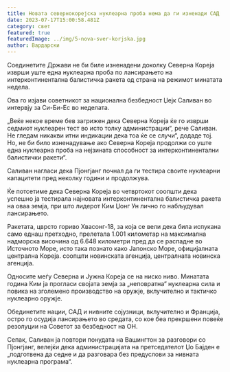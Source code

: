 ```yaml
---
title: Новата севернокорејска нуклеарна проба нема да ги изненади САД
date: 2023-07-17T15:00:58.481Z
category: свет
featured: true
featuredImage: ../img/5-nova-sver-korjska.jpg
author: Вардарски
---
```

Соединетите Држави не би биле изненадени доколку Северна Кореја изврши уште една нуклеарна проба по лансирањето на интерконтинентална балистичка ракета од страна на режимот минатата недела.

Ова го изјави советникот за национална безбедност Џејк Саливан во интервју за Си-Би-Ес во неделата.

„Веќе некое време бев загрижен дека Северна Кореја ќе го изврши седмиот нуклеарен тест во исто толку администрации“, рече Саливан. Не гледам никакви итни индикации дека тоа ќе се случи“, додаде тој. Но, не би било изненадување ако Северна Кореја продолжи со уште една нуклеарна проба на нејзината способност за интерконтинентални балистички ракети“.

Саливан нагласи дека Пјонгјанг почнал да ги тестира своите нуклеарни капацитети пред неколку години и продолжува.

Ќе потсетиме дека Северна Кореја во четвртокот соопшти дека успешно ја тестирала најновата интерконтинентална балистичка ракета на оваа земја, при што лидерот Ким Џонг Ун лично го набљудувал лансирањето.

Ракетата, цврсто гориво Хвасонг-18, за која се вели дека била испукана само еднаш претходно, прелетала 1.001 километар на максимална надморска височина од 6.648 километри пред да се распадне во Источното Море, исто така познато како Јапонско Море, официјалната централна Кореја. соопшти новинската агенција, централната новинска агенција.

Односите меѓу Северна и Јужна Кореја се на ниско ниво. Минатата година Ким ја прогласи својата земја за „неповратна“ нуклеарна сила и повика на зголемено производство на оружје, вклучително и тактичко нуклеарно оружје.

Обединетите нации, САД и нивните сојузници, вклучително и Франција, остро го осудија лансирањето во средата, со кое беа прекршени повеќе резолуции на Советот за безбедност на ОН.

Сепак, Саливан ја повтори понудата на Вашингтон за разговори со Пјонгјанг, велејќи дека администрацијата на претседателот Џо Бајден е „подготвена да седне и да разговара без предуслови за нивната нуклеарна програма“.